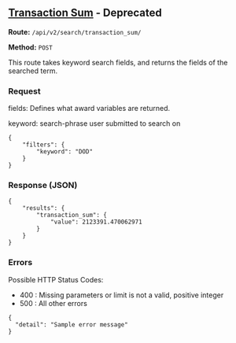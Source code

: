 ## [Transaction Sum](#transaction-sum) - Deprecated
**Route:** `/api/v2/search/transaction_sum/`

**Method:** `POST`

This route takes keyword search fields, and returns the fields of the searched term.

### Request
fields: Defines what award variables are returned.

keyword: search-phrase user submitted to search on

```
{
    "filters": {
        "keyword": "DOD"
    }
}
```

### Response (JSON)

```
{
    "results": {
        "transaction_sum": {
            "value": 2123391.470062971
        }
    }
}
```

### Errors
Possible HTTP Status Codes:
* 400 : Missing parameters or limit is not a valid, positive integer
* 500 : All other errors

```
{
  "detail": "Sample error message"
}
